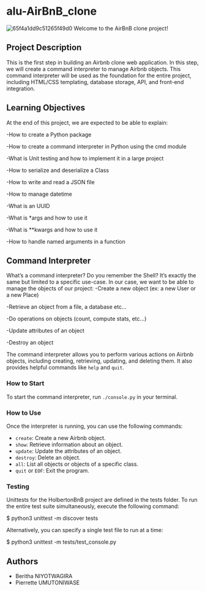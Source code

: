 # alu-AirBnB_clone
![65f4a1dd9c51265f49d0](https://github.com/Umutoniwasepie/alu-AirBnB_clone/assets/116735775/48df9495-b0d0-4eb4-9e58-378df6eb0202)
Welcome to the AirBnB clone project!


## Project Description

This is the first step in building an Airbnb clone web application. In this step, we will create a command interpreter to manage Airbnb objects. This command interpreter will be used as the foundation for the entire project, including HTML/CSS templating, database storage, API, and front-end integration.

## Learning Objectives
At the end of this project, we are expected to be able to explain:

-How to create a Python package

-How to create a command interpreter in Python using the cmd module

-What is Unit testing and how to implement it in a large project

-How to serialize and deserialize a Class

-How to write and read a JSON file

-How to manage datetime

-What is an UUID

-What is *args and how to use it

-What is **kwargs and how to use it

-How to handle named arguments in a function

## Command Interpreter
What’s a command interpreter?
Do you remember the Shell? It’s exactly the same but limited to a specific use-case. In our case, we want to be able to manage the objects of our project:
-Create a new object (ex: a new User or a new Place)

-Retrieve an object from a file, a database etc…

-Do operations on objects (count, compute stats, etc…)

-Update attributes of an object

-Destroy an object

The command interpreter allows you to perform various actions on Airbnb objects, including creating, retrieving, updating, and deleting them. It also provides helpful commands like `help` and `quit`.

### How to Start

To start the command interpreter, run `./console.py` in your terminal.

### How to Use

Once the interpreter is running, you can use the following commands:

- `create`: Create a new Airbnb object.
- `show`: Retrieve information about an object.
- `update`: Update the attributes of an object.
- `destroy`: Delete an object.
- `all`: List all objects or objects of a specific class.
- `quit` or `EOF`: Exit the program.


### Testing
Unittests for the HolbertonBnB project are defined in the tests folder. To run the entire test suite simultaneously, execute the following command:

$ python3 unittest -m discover tests

Alternatively, you can specify a single test file to run at a time:

$ python3 unittest -m tests/test_console.py

## Authors

- Beritha NIYOTWAGIRA <Beritha-n12>
- Pierrette UMUTONIWASE <Umutoniwasepie>
